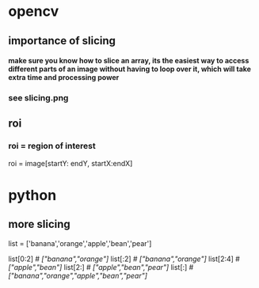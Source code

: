 # opencv

## importance of slicing
#### make sure you know how to slice an array, its the easiest way to access different parts of an image without having to loop over it, which will take extra time and processing power

### see slicing.png


## roi
### roi = region of interest
roi = image[startY: endY, startX:endX]


# python

## more slicing

list = ['banana','orange','apple','bean','pear']

list[0:2] # *["banana","orange"]*
list[:2] # *["banana","orange"]*
list[2:4] # *["apple","bean"]*
list[2:] # *["apple","bean","pear"]*
list[:] # *["banana","orange","apple","bean","pear"]*